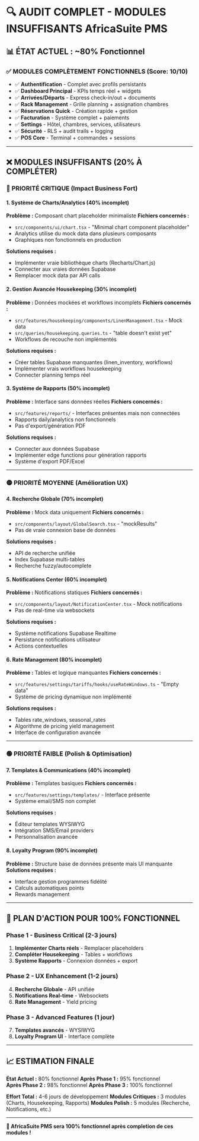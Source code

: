 # 🔍 AUDIT COMPLET - MODULES INSUFFISANTS AfricaSuite PMS

## 📊 **ÉTAT ACTUEL : ~80% Fonctionnel**

### ✅ **MODULES COMPLÈTEMENT FONCTIONNELS (Score: 10/10)**
- ✅ **Authentification** - Complet avec profils persistants
- ✅ **Dashboard Principal** - KPIs temps réel + widgets
- ✅ **Arrivées/Départs** - Express check-in/out + documents
- ✅ **Rack Management** - Grille planning + assignation chambres
- ✅ **Réservations Quick** - Création rapide + gestion
- ✅ **Facturation** - Système complet + paiements
- ✅ **Settings** - Hôtel, chambres, services, utilisateurs
- ✅ **Sécurité** - RLS + audit trails + logging
- ✅ **POS Core** - Terminal + commandes + sessions

---

## ❌ **MODULES INSUFFISANTS (20% À COMPLÉTER)**

### 🔴 **PRIORITÉ CRITIQUE (Impact Business Fort)**

#### **1. Système de Charts/Analytics (40% incomplet)**
**Problème :** Composant chart placeholder minimaliste
**Fichiers concernés :**
- `src/components/ui/chart.tsx` - "Minimal chart component placeholder"
- Analytics utilise du mock data dans plusieurs composants
- Graphiques non fonctionnels en production

**Solutions requises :**
- Implémenter vraie bibliothèque charts (Recharts/Chart.js)
- Connecter aux vraies données Supabase
- Remplacer mock data par API calls

#### **2. Gestion Avancée Housekeeping (30% incomplet)**
**Problème :** Données mockées et workflows incomplets
**Fichiers concernés :**
- `src/features/housekeeping/components/LinenManagement.tsx` - Mock data
- `src/queries/housekeeping.queries.ts` - "table doesn't exist yet"
- Workflows de recouche non implémentés

**Solutions requises :**
- Créer tables Supabase manquantes (linen_inventory, workflows)
- Implémenter vrais workflows housekeeping
- Connecter planning temps réel

#### **3. Système de Rapports (50% incomplet)**
**Problème :** Interface sans données réelles
**Fichiers concernés :**
- `src/features/reports/` - Interfaces présentes mais non connectées
- Rapports daily/analytics non fonctionnels
- Pas d'export/génération PDF

**Solutions requises :**
- Connecter aux données Supabase
- Implémenter edge functions pour génération rapports
- Système d'export PDF/Excel

---

### 🟡 **PRIORITÉ MOYENNE (Amélioration UX)**

#### **4. Recherche Globale (70% incomplet)**
**Problème :** Mock data uniquement
**Fichiers concernés :**
- `src/components/layout/GlobalSearch.tsx` - "mockResults"
- Pas de vraie connexion base de données

**Solutions requises :**
- API de recherche unifiée
- Index Supabase multi-tables
- Recherche fuzzy/autocomplete

#### **5. Notifications Center (60% incomplet)**
**Problème :** Notifications statiques
**Fichiers concernés :**
- `src/components/layout/NotificationCenter.tsx` - Mock notifications
- Pas de real-time via websockets

**Solutions requises :**
- Système notifications Supabase Realtime
- Persistance notifications utilisateur
- Actions contextuelles

#### **6. Rate Management (80% incomplet)**
**Problème :** Tables et logique manquantes
**Fichiers concernés :**
- `src/features/settings/tariffs/hooks/useRateWindows.ts` - "Empty data"
- Système de pricing dynamique non implémenté

**Solutions requises :**
- Tables rate_windows, seasonal_rates
- Algorithme de pricing yield management
- Interface de configuration avancée

---

### 🟢 **PRIORITÉ FAIBLE (Polish & Optimisation)**

#### **7. Templates & Communications (40% incomplet)**
**Problème :** Templates basiques
**Fichiers concernés :**
- `src/features/settings/templates/` - Interface présente
- Système email/SMS non complet

**Solutions requises :**
- Éditeur templates WYSIWYG
- Intégration SMS/Email providers
- Personnalisation avancée

#### **8. Loyalty Program (90% incomplet)**
**Problème :** Structure base de données présente mais UI manquante
**Solutions requises :**
- Interface gestion programmes fidélité
- Calculs automatiques points
- Rewards management

---

## 🎯 **PLAN D'ACTION POUR 100% FONCTIONNEL**

### **Phase 1 - Business Critical (2-3 jours)**
1. **Implémenter Charts réels** - Remplacer placeholders
2. **Compléter Housekeeping** - Tables + workflows
3. **Système Rapports** - Connexion données + export

### **Phase 2 - UX Enhancement (1-2 jours)**
4. **Recherche Globale** - API unifiée
5. **Notifications Real-time** - Websockets
6. **Rate Management** - Yield pricing

### **Phase 3 - Advanced Features (1 jour)**
7. **Templates avancés** - WYSIWYG
8. **Loyalty Program UI** - Interface complète

---

## 📈 **ESTIMATION FINALE**

**État Actuel :** 80% fonctionnel
**Après Phase 1 :** 95% fonctionnel  
**Après Phase 2 :** 98% fonctionnel
**Après Phase 3 :** 100% fonctionnel

**Effort Total :** 4-6 jours de développement
**Modules Critiques :** 3 modules (Charts, Housekeeping, Rapports)
**Modules Polish :** 5 modules (Recherche, Notifications, etc.)

---

**🎯 AfricaSuite PMS sera 100% fonctionnel après completion de ces modules !**